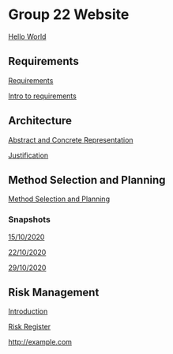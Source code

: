 # Group 22 Website

[Hello World](https://UoY2021Eng1Group22.github.io/main_test.c)

## Requirements
[Requirements](https://UoY2021Eng1Group22.github.io/Requirements.pdf)

[Intro to requirements](https://UoY2021Eng1Group22.github.io\Introduction_to_requirements.pdf)

## Architecture
[Abstract and Concrete Representation](https://UoY2021Eng1Group22.github.io/Representation.pdf)

[Justification](https://UoY2021Eng1Group22.github.io/Justification.pdf)

## Method Selection and Planning 
[Method Selection and Planning](https://UoY2021Eng1Group22.github.io/4a_b.pdf)
### Snapshots
[15/10/2020](https://UoY2021Eng1Group22.github.io/15_10_2020%20PROJECT%20SCHEDULE.pdf)

[22/10/2020](https://UoY2021Eng1Group22.github.io/22_10_2020%20PROJECT%20SCHEDULE.pdf)

[29/10/2020](https://UoY2021Eng1Group22.github.io/29_10_2020%20PROJECT%20SCHEDULE.pdf)

## Risk Management 
[Introduction](https://UoY2021Eng1Group22.github.io/Risk%20format%20Introduction.pdf
)

[Risk Register](https://UoY2021Eng1Group22.github.io/Risk%20Register.pdf)

<a href="http://example.com" target="_blank">http://example.com</a>






